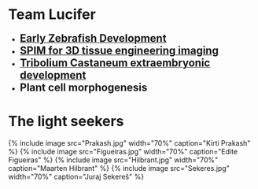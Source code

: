 ---
---
# Team Lucifer

- [<span style="font-size:150%">**Early Zebrafish Development**</span>](EarlyZebrafishDevelopment)
- [<span style="font-size:150%">**SPIM for 3D tissue engineering imaging**</span>](3D_Tissue_Engineering)
- [<span style="font-size:150%">**Tribolium Castaneum extraembryonic development**</span>](TriboliumExtraembryonicMembranes)
- <span style="font-size:150%">**Plant cell morphogenesis**</span>

# The light seekers

{% include image src="Prakash.jpg" width="70%" caption="Kirti Prakash" %}
{% include image src="Figueiras.jpg" width="70%" caption="Edite Figueiras" %}
{% include image src="Hilbrant.jpg" width="70%" caption="Maarten Hilbrant" %}
{% include image src="Sekeres.jpg" width="70%" caption="Juraj Sekereš" %}
